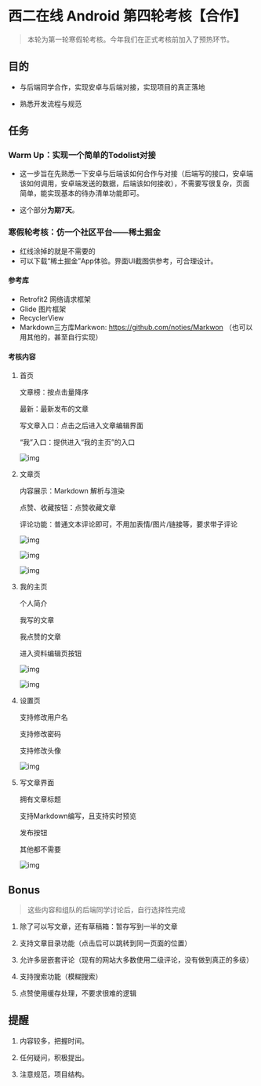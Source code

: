 # 西二在线 Android 第四轮考核【合作】

>本轮为第一轮寒假轮考核。今年我们在正式考核前加入了预热环节。

## 目的

- 与后端同学合作，实现安卓与后端对接，实现项目的真正落地

- 熟悉开发流程与规范

## 任务

### Warm Up：实现一个简单的Todolist对接

- 这一步旨在先熟悉一下安卓与后端该如何合作与对接（后端写的接口，安卓端该如何调用，安卓端发送的数据，后端该如何接收），不需要写很复杂，页面简单，能实现基本的待办清单功能即可。

- 这个部分**为期7天**。

### 寒假轮考核：仿一个社区平台——稀土掘金

- 红线涂掉的就是不需要的
- 可以下载“稀土掘金”App体验。界面UI截图供参考，可合理设计。

#### 参考库
- Retrofit2 网络请求框架
- Glide 图片框架
- RecyclerView
- Markdown三方库Markwon: https://github.com/noties/Markwon （也可以用其他的，甚至自行实现）

#### 考核内容

1. 首页

    文章榜：按点击量降序

    最新：最新发布的文章

    写文章入口：点击之后进入文章编辑界面

    “我”入口：提供进入“我的主页”的入口

    ![img](./img/1.jpg)

2. 文章页

    内容展示：Markdown 解析与渲染

    点赞、收藏按钮：点赞收藏文章

    评论功能：普通文本评论即可，不用加表情/图片/链接等，要求带子评论

    ![img](./img/2.jpg)

    ![img](./img/3.jpg)

    ![img](./img/4.jpg)

3. 我的主页

    个人简介

    我写的文章
    
    我点赞的文章

    进入资料编辑页按钮
    
    ![img](./img/5.jpg)

    ![img](./img/6.jpg)

4. 设置页

    支持修改用户名

    支持修改密码

    支持修改头像

    ![img](./img/7.jpg)

5. 写文章界面

    拥有文章标题
    
    支持Markdown编写，且支持实时预览
    
    发布按钮
    
    其他都不需要

    ![img](./img/8.jpg)

## Bonus

> 这些内容和组队的后端同学讨论后，自行选择性完成

1.	除了可以写文章，还有草稿箱：暂存写到一半的文章

2.	支持文章目录功能（点击后可以跳转到同一页面的位置）

3.	允许多层嵌套评论（现有的网站⼤多数使⽤二级评论，没有做到真正的多级）

4.	支持搜索功能（模糊搜索）

5.	点赞使用缓存处理，不要求很难的逻辑

## 提醒
1. 内容较多，把握时间。

2. 任何疑问，积极提出。

3. 注意规范，项目结构。
